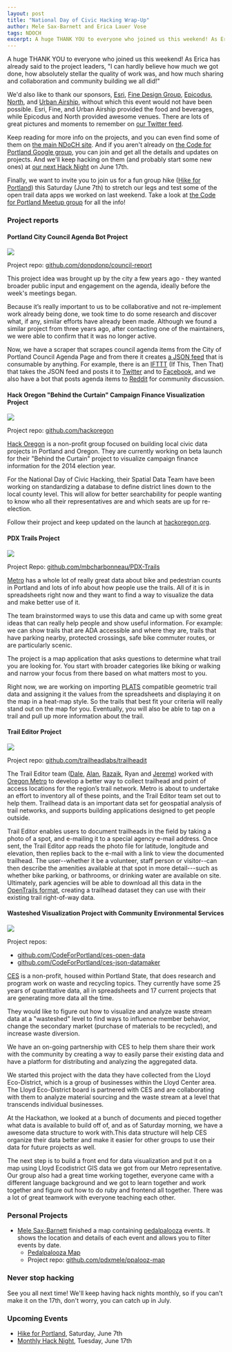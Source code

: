 ```yaml
---
layout: post
title: "National Day of Civic Hacking Wrap-Up"
author: Mele Sax-Barnett and Erica Lauer Vose
tags: NDOCH
excerpt: A huge THANK YOU to everyone who joined us this weekend! As Erica has already said to the project leaders, "I can hardly believe how much we got done, how absolutely stellar the quality of work was, and how much sharing and collaboration and community building we all did!"
---
```


A huge THANK YOU to everyone who joined us this weekend! As Erica has already said to the project leaders, "I can hardly believe how much we got done, how absolutely stellar the quality of work was, and how much sharing and collaboration and community building we all did!"

We'd also like to thank our sponsors, [Esri](http://pdx.esri.com), [Fine Design Group](http://www.finedesigngroup.com/), [Epicodus](http://www.epicodus.com/), [North](http://north.com/), and [Urban Airship](http://urbanairship.com), without which this event would not have been possible. Esri, Fine, and Urban Airship provided the food and beverages, while Epicodus and North provided awesome venues. There are lots of great pictures and moments to remember on [our Twitter feed](https://twitter.com/CodeforPortland).

Keep reading for more info on the projects, and you can even find some of them on [the main NDoCH site](http://hackforchange.org/). And if you aren't already on [the Code for Portland Google group](https://groups.google.com/forum/#!forum/code-for-portland), you can join and get all the details and updates on projects. And we'll keep hacking on them (and probably start some new ones) at [our next Hack Night](http://www.meetup.com/Code-for-Portland/events/186734152/) on June 17th.

Finally, we want to invite you to join us for a fun group hike ([Hike for Portland](http://www.meetup.com/Code-for-Portland/events/186748382/)) this Saturday (June 7th) to stretch our legs and test some of the open trail data apps we worked on last weekend. Take a look at [the Code for Portland Meetup group](http://www.meetup.com/Code-for-Portland/) for all the info!

### Project reports

#### Portland City Council Agenda Bot Project

<img class="img-wrap" src="/assets/img/posts/2014-06-03-ndoch-wrap-up/city-council-agenda-bot.png">

Project repo: [github.com/donpdonp/council-report](https://github.com/donpdonp/council-report)

This project idea was brought up by the city a few years ago - they wanted broader public input and engagement on the agenda, ideally before the week's meetings began.

Because it’s really important to us to be collaborative and not re-implement work already being done, we took time to do some research and discover what, if any, similar efforts have already been made. Although we found a similar project from three years ago, after contacting one of the maintainers, we were able to confirm that it was no longer active.

Now, we have a scraper that scrapes council agenda items from the City of Portland Council Agenda Page and from there it creates [a JSON feed](https://github.com/Caged/council-report) that is consumable by anything. For example, there is an [IFTTT](https://ifttt.com/) (If This, Then That) that takes the JSON feed and posts it to [Twitter](https://twitter.com/pdxcouncilagend) and to [Facebook](https://www.facebook.com/groups/733582986692972/), and we also have a bot that posts agenda items to [Reddit](http://www.reddit.com/r/pdxcouncilagenda/) for community discussion.

#### Hack Oregon "Behind the Curtain" Campaign Finance Visualization Project

<img class="img-wrap" src="/assets/img/posts/2014-06-03-ndoch-wrap-up/hack-oregon.jpg">

Project repo: [github.com/hackoregon](https://github.com/hackoregon)

[Hack Oregon](hackoregon.org) is a non-profit group focused on building local civic data projects in Portland and Oregon. They are currently working on beta launch for their "Behind the Curtain" project to visualize campaign finance information for the 2014 election year.

For the National Day of Civic Hacking, their Spatial Data Team have been working on standardizing a database to define district lines down to the local county level. This will allow for better searchability for people wanting to know who all their representatives are and which seats are up for re-election.

Follow their project and keep updated on the launch at [hackoregon.org](http://hackoregon.org).

#### PDX Trails Project

<img class="img-wrap" src="/assets/img/posts/2014-06-03-ndoch-wrap-up/PDX-Trail-app.jpg">

Project Repo: [github.com/mbcharbonneau/PDX-Trails](https://github.com/mbcharbonneau/PDX-Trails)

[Metro](http://www.oregonmetro.gov/) has a whole lot of really great data about bike and pedestrian counts in Portland and lots of info about how people use the trails. All of it is in spreadsheets right now and they want to find a way to visualize the data and make better use of it.

The team brainstormed ways to use this data and came up with some great ideas that can really help people and show useful information. For example: we can show trails that are ADA accessible and where they are, trails that have parking nearby, protected crossings, safe bike commuter routes, or are particularly scenic.

The project is a map application that asks questions to determine what trail you are looking for. You start with broader categories like biking or walking and narrow your focus from there based on what matters most to you.

Right now, we are working on importing [PLATS](http://codeforamerica.org/specifications/trails/) compatible geometric trail data and assigning it the values from the spreadsheets and displaying it on the map in a heat-map style. So the trails that best fit your criteria will really stand out on the map for you. Eventually, you will also be able to tap on a trail and pull up more information about the trail.

#### Trail Editor Project

<img class="img-wrap" src="/assets/img/posts/2014-06-03-ndoch-wrap-up/trail-editor.jpg">

Project repo: [github.com/trailheadlabs/trailheadit](https://github.com/trailheadlabs/trailheadit)

The Trail Editor team ([Dale](https://github.com/hollocherDale), [Alan](https://github.com/alanjosephwilliams), [Razaik](https://github.com/razaik), Ryan and [Jereme](https://github.com/jmoe)) worked with [Oregon Metro](http://www.oregonmetro.gov/) to develop a better way to collect trailhead and point of access locations for the region’s trail network. Metro is about to undertake an effort to inventory all of these points, and the Trail Editor team set out to help them. Trailhead data is an important data set for geospatial analysis of trail networks, and supports building applications designed to get people outside.

Trail Editor enables users to document trailheads in the field by taking a photo of a spot, and e-mailing it to a special agency e-mail address. Once sent, the Trail Editor app reads the photo file for latitude, longitude and elevation, then replies back to the e-mail with a link to view the documented trailhead. The user--whether it be a volunteer, staff person or visitor--can then describe the amenities available at that spot in more detail---such as whether bike parking, or bathrooms, or drinking water are available on site. Ultimately, park agencies will be able to download all this data in the [OpenTrails format](http://codeforamerica.org/specifications/trails/), creating a trailhead dataset they can use with their existing trail right-of-way data.

#### Wasteshed Visualization Project with Community Environmental Services

<img class="img-wrap" src="/assets/img/posts/2014-06-03-ndoch-wrap-up/community-environmental-services.jpg">

Project repos:

* [github.com/CodeForPortland/ces-open-data](https://github.com/CodeForPortland/ces-open-data)
* [github.com/CodeForPortland/ces-json-datamaker](https://github.com/CodeForPortland/ces-json-datamaker)

[CES](http://www.pdx.edu/ces/home) is a non-profit, housed within Portland State, that does research and program work on waste and recycling topics. They currently have some 25 years of quantitative data, all in spreadsheets and 17 current projects that are generating more data all the time.

They would like to figure out how to visualize and analyze waste stream data at a "wasteshed" level to find ways to influence member behavior, change the secondary market (purchase of materials to be recycled), and increase waste diversion.

We have an on-going partnership with CES to help them share their work with the community by creating a way to easily parse their existing data and have a platform for distributing and analyzing the aggregated data.

We started this project with the data they have collected from the Lloyd Eco-District, which is a group of businesses within the Lloyd Center area. The Lloyd Eco-District board is partnered with CES and are collaborating with them to analyze material sourcing and the waste stream at a level that transcends individual businesses.

At the Hackathon, we looked at a bunch of documents and pieced together what data is available to build off of, and as of Saturday morning, we have a awesome data structure to work with.This data structure will help CES organize their data better and make it easier for other groups to use their data for future projects as well.

The next step is to build a front end for data visualization and put it on a map using Lloyd Ecodistrict GIS data we got from our Metro representative. Our group also had a great time working together, everyone came with a different language background and we got to learn together and work together and figure out how to do ruby and frontend all together. There was a lot of great teamwork with everyone teaching each other.

### Personal Projects

- [Mele Sax-Barnett](http://pdxmele.com) finished a map containing [pedalpalooza](http://www.shift2bikes.org/cal/) events.  It shows the location and details of each event and allows you to filter events by date.
  - [Pedalpalooza Map](http://pdxmele.com/ppalooz-map/)
  - Project repo: [github.com/pdxmele/ppalooz-map](https://github.com/pdxmele/ppalooz-map)

### Never stop hacking

See you all next time! We'll keep having hack nights monthly, so if you can't make it on the 17th, don't worry, you can catch up in July.

### Upcoming Events

* [Hike for Portland](http://www.meetup.com/Code-for-Portland/events/186748382/), Saturday, June 7th
* [Monthly Hack Night](http://www.meetup.com/Code-for-Portland/events/186734152/), Tuesday, June 17th
